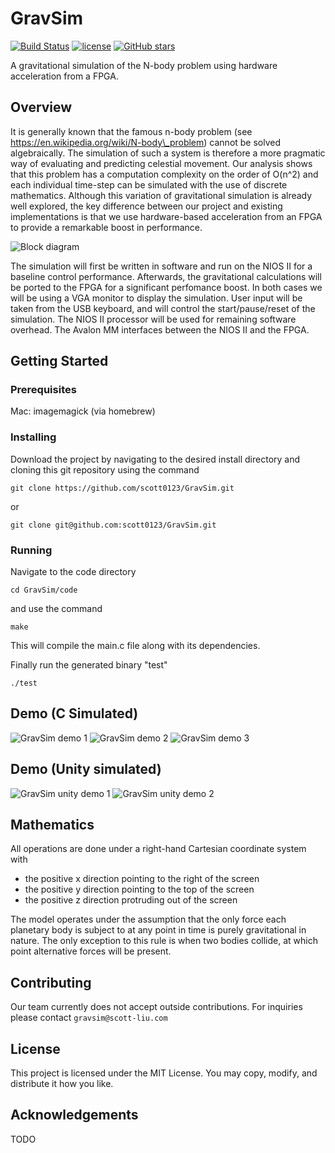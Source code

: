 # GravSim
[![Build Status](https://travis-ci.org/scott0123/GravSim.svg?branch=master)](https://travis-ci.org/scott0123/GravSim)
[![license](https://img.shields.io/github/license/mashape/apistatus.svg)](https://github.com/scott0123/GravSim/blob/master/LICENSE)
[![GitHub stars](https://img.shields.io/github/stars/badges/shields.svg?style=social&label=Stars)](https://github.com/scott0123/GravSim)


A gravitational simulation of the N-body problem using hardware acceleration from a FPGA.

## Overview
It is generally known that the famous n-body problem (see https://en.wikipedia.org/wiki/N-body\_problem) cannot be solved algebraically. The simulation of such a system is therefore a more pragmatic way of evaluating and predicting celestial movement. Our analysis shows that this problem has a computation complexity on the order of O(n^2) and each individual time-step can be simulated with the use of discrete mathematics. Although this variation of gravitational simulation is already well explored, the key difference between our project and existing implementations is that we use hardware-based acceleration from an FPGA to provide a remarkable boost in performance.

![Block diagram](./images/block_diagram.png)

The simulation will first be written in software and run on the NIOS II for a baseline control performance. Afterwards, the gravitational calculations will be ported to the FPGA for a significant perfomance boost. In both cases we will be using a VGA monitor to display the simulation.  User input will be taken from the USB keyboard, and will control the start/pause/reset of the simulation. The NIOS II processor will be used for remaining software overhead. The Avalon MM interfaces between the NIOS II and the FPGA.

## Getting Started

### Prerequisites
Mac:
imagemagick (via homebrew)

### Installing
Download the project by navigating to the desired install directory and cloning this git repository using the command

`git clone https://github.com/scott0123/GravSim.git`

or

`git clone git@github.com:scott0123/GravSim.git`


### Running
Navigate to the code directory

`cd GravSim/code`

and use the command

`make`

This will compile the main.c file along with its dependencies.

Finally run the generated binary "test"

`./test`
## Demo (C Simulated)
![GravSim demo 1](./images/4_harmony.gif)
![GravSim demo 2](./images/4_chaotic_1.gif)
![GravSim demo 3](./images/4_chaotic_2.gif)

## Demo (Unity simulated)
![GravSim unity demo 1](./images/4_body_demo_1.gif)
![GravSim unity demo 2](./images/4_body_demo_2.gif)

## Mathematics
All operations are done under a right-hand Cartesian coordinate system with

* the positive x direction pointing to the right of the screen
* the positive y direction pointing to the top of the screen
* the positive z direction protruding out of the screen

The model operates under the assumption that the only force each planetary body is subject to at any point in time is purely gravitational in nature. The only exception to this rule is when two bodies collide, at which point alternative forces will be present.

## Contributing
Our team currently does not accept outside contributions. For inquiries please contact `gravsim@scott-liu.com`

## License
This project is licensed under the MIT License.
You may copy, modify, and distribute it how you like.

## Acknowledgements
TODO
